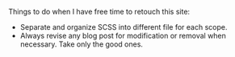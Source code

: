 Things to do when I have free time to retouch this site:

- Separate and organize SCSS into different file for each scope.
- Always revise any blog post for modification or removal when necessary. Take only the good ones.